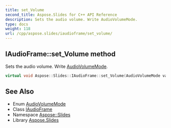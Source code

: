 ```yaml
---
title: set_Volume
second_title: Aspose.Slides for C++ API Reference
description: Sets the audio volume. Write AudioVolumeMode.
type: docs
weight: 118
url: /cpp/aspose.slides/iaudioframe/set_volume/
---
```

## IAudioFrame::set_Volume method


Sets the audio volume. Write [AudioVolumeMode](../../audiovolumemode/).

```cpp
virtual void Aspose::Slides::IAudioFrame::set_Volume(AudioVolumeMode value)=0
```

## See Also

* Enum [AudioVolumeMode](../../audiovolumemode/)
* Class [IAudioFrame](../)
* Namespace [Aspose::Slides](../../)
* Library [Aspose.Slides](../../../)
